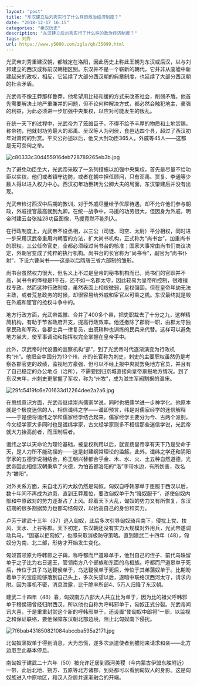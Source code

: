 ```yaml
---
layout: "post"
title: "东汉建立后刘秀实行了什么样的政治经济制度？"
date: "2018-12-17 16:15"
categories: "秦汉历史"
description: "东汉建立后刘秀实行了什么样的政治经济制度？"
tags: 刘秀
url: https://www.y5000.com/zgls/qh/35099.html
---
```






光武帝刘秀重建汉朝，都城定在洛阳，因此历史上称此王朝为东汉或后汉，以与刘邦建立的西汉或称前汉朝相区别。东汉并不是一个崭新的朝代，它并非从废墟中新建起来的政权，相反，它延续了大部分西汉朝的典章制度，也延续了大部分西汉朝的社会矛盾。

光武帝不像王莽那样鲁莽，他希望用比较和缓的方式来改革社会，削弱矛盾。他首先需要解决土地严重兼并的问题，但不论何种解决方式，都必然会触犯地主、豪强的利益，为此必须进一步加强中央集权，以应对可能发生的叛乱。

在统一天下的过程中，光武帝为了笼络臣子，不得不给予丰厚的物质和土地赏赐。称帝初，他就封功劳最大的邓禹、吴汉等人为列侯，食邑达四个县，超过了西汉初年对萧何的封赏。平灭公孙述以后，他又大封功臣365人，外戚等45人——这都是无可奈何之举。

![c80333c30d455916deb728789265eb3b.jpg](https://img.y5000.com/uploads/allimg/181019/c80333c30d455916deb728789265eb3b.jpg)

为了避免功臣坐大，光武帝采取了一系列措施以加强中央集权，首先是尽量不给功臣以实权，他们或者镇守边防，或者在朝中担任顾问，只有邓禹、贾复、李通等少数人得以进入权力中心。西汉初年功臣转为公卿大夫的局面，东汉肇建后并没有出现。

光武帝检讨西汉中后期的教训，对于外戚尽量给予优厚待遇，却不允许他们参与朝政，外戚授官最高就到九卿。在统一战争中，马援的功劳很大，但因身为外戚，明帝时建云台张挂28功臣图像，马援竟然不能列入。

在行政制度上，光武帝不设丞相，以三公（司徒、司空、太尉）平分相权，同时进一步采用汉武帝重用内朝官的方法，扩大尚书机构，正式称为“尚书台”，加重尚书的职权。三公任命官吏，全都必须经过尚书台的核准；国家大事常由尚书们商议决定，外朝官变成了纯粹的执行机构。尚书台的长官称为“尚书令”，副官为“尚书仆射”，下设六曹尚书——这是以后隋唐三省六部制的雏形。

尚书台虽然权力很大，但名义上不过是皇帝的秘书机构而已，尚书们的官职并不高，尚书令的俸禄是1千石，还不如一名郡太守，因此较易为皇帝所控制，很难擅权专政。然而这种行政制度，虽然表面上相权微弱，皇权强固，但在皇帝年幼无法主政，或者荒怠政务的时候，却很容易给外戚和宦官以可乘之机。东汉最终就是毁在外戚和宦官的抢权斗争中的。

地方行政方面，光武帝裁撤、合并了400多个县，把吏职裁去了十分之九，这样精简机构，有助于节省政府开支，提高行政效率。他还撤除了郡尉一职，由郡太守独掌民政和军政，各郡士兵一律复员，由既耕种也训练的民兵来代替。这样可以避免地方坐大，使军事调动和指挥权完全掌握在皇帝手中。

此外，汉武帝时代设置的监察机构“部”，到了光武帝时代逐渐演变为行政机构“州”。他把全中国分为13个州，州的长官称为刺史，刺史的主要职权虽然仍是考察各郡官吏的政绩，监视地方豪强，但可以不经上报中央就罢免地方官员，并且有了自己稳定的办公地点（治所），不需要回归京城直接向皇帝禀报地方情况。到了东汉末年，州刺史更掌握了军权，称为“州牧”，成为滋生军阀割据的温床。

![29fc5419fc6e701633d12264dee2a2a6.jpg](https://img.y5000.com/uploads/allimg/181019/29fc5419fc6e701633d12264dee2a2a6.jpg)

在思想意识方面，光武帝继续崇尚儒家学说，同时也把儒学进一步神学化。他原本就是个极度迷信的人，相信谶纬之学——谶即预言，纬是对儒家经学的迷信解释——于是便将谶纬之学和儒家经学结合起来。儒家经学主要分为今、古两个派别，今文经学家大多同时也是谶纬学家，古文经学家则多不相信那些迷信学说，光武帝就大力抬高前者，而压制后者。

谶纬之学以天命论为理论基础，被皇权利用以后，就宣扬皇帝享有天下乃是受命于天，是人力所不能动摇的——这是封建纲常理论的滥觞。此外，谶纬之学还和阴阳学家的五德学说相结合，称王朝兴替都合乎金、木、水、火、土五种自然道德，光武帝因此相信汉朝秉承了火德，为怕首都洛阳的“洛”字带水边，有所妨害，改名为“雒阳”。

对外关系方面，来自北方的大敌仍然是匈奴。匈奴自呼韩邪单于臣服于西汉以后，数十年间不再成为边患，直到王莽篡位，要改匈奴单于为“降奴服于”，遂使匈奴内部和中原敌对的势力逐渐占了上风。趁着天下大乱，匈奴的势力又有所恢复，东汉初期的很多割据势力也都勾结匈奴，以抬高自己的身份和实力。

卢芳于建武十三年（37）逃入匈奴，此后多次引导匈奴骑兵南下，侵扰上党、扶风、天水、上谷等郡。天下初定，东汉朝还没有实力大规模对外用兵，光武帝遂调动兵马，“固塞以拒匈奴”，也即采取消极防守策略。直到建武二十四年（48），匈奴分为南、北二部，形势才开始发生变化。

匈奴首领原为呼韩邪之子舆，称呼都而尸道皋单于，他封自己的侄子、前代乌珠留单于之子比为右日逐王，管领南方八个部族和东面的乌桓族。呼都而尸道皋单于死后，传位于其子乌达鞮侯单于，乌达鞮侯单于死后，传位于其弟蒲奴单于。比期盼着单于的宝座能够落到自己头上，多次失望以后，遂暗中联络汉西河太守，请求内附。因为事机不密，消息泄露，比干脆率所部4、5万人归降了东汉朝。

建武二十四年（48）春，匈奴南方八部大人共立比为单于，因为比的祖父呼韩邪单于稽侯珊曾经归附西汉，所以他也自称为呼韩邪单于，匈奴正式分裂。光武帝闻讯大喜，于是重重封赏这个新的呼韩邪单于，还设置“使匈奴中郎将”一职，以监视之和保证联络，要他保障东汉朝北部边境，阻止北匈奴南下侵扰。

![7f6bab431850821084abccba595a2171.jpg](https://img.y5000.com/uploads/allimg/181019/7f6bab431850821084abccba595a2171.jpg)

北匈奴蒲奴单于得到消息，大为恐慌，遂多次派遣使者到雒阳来请求和亲——北方边患至此基本停息。

南匈奴于建武二十六年（50）被允许迁居到西河美稷（今内蒙古伊盟东胜附近）一带，此后北地、朔方、五原等北方诸郡，到处都可以看到匈奴人的身影。这是匈奴族进入中原地区，和汉人杂居并逐渐融合的开端。
